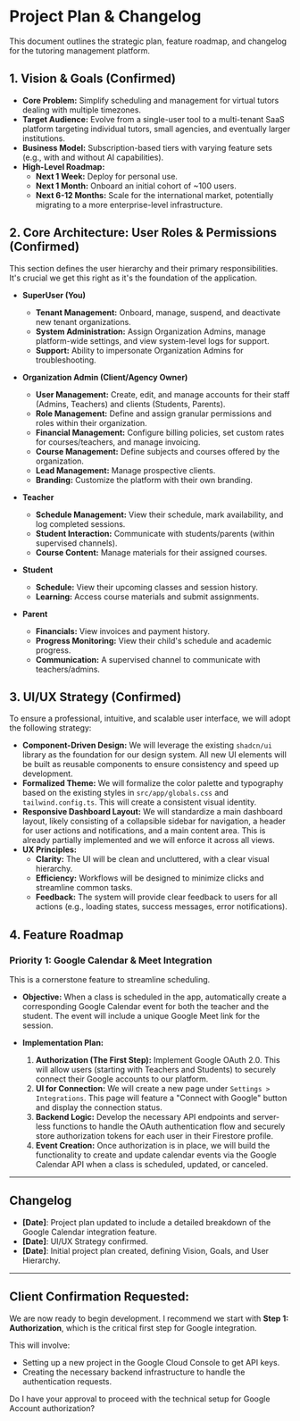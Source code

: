 
# Project Plan & Changelog

This document outlines the strategic plan, feature roadmap, and changelog for the tutoring management platform.

## 1. Vision & Goals (Confirmed)

- **Core Problem:** Simplify scheduling and management for virtual tutors dealing with multiple timezones.
- **Target Audience:** Evolve from a single-user tool to a multi-tenant SaaS platform targeting individual tutors, small agencies, and eventually larger institutions.
- **Business Model:** Subscription-based tiers with varying feature sets (e.g., with and without AI capabilities).
- **High-Level Roadmap:**
    - **Next 1 Week:** Deploy for personal use.
    - **Next 1 Month:** Onboard an initial cohort of ~100 users.
    - **Next 6-12 Months:** Scale for the international market, potentially migrating to a more enterprise-level infrastructure.

## 2. Core Architecture: User Roles & Permissions (Confirmed)

This section defines the user hierarchy and their primary responsibilities. It's crucial we get this right as it's the foundation of the application.

*   **SuperUser (You)**
    *   **Tenant Management:** Onboard, manage, suspend, and deactivate new tenant organizations.
    *   **System Administration:** Assign Organization Admins, manage platform-wide settings, and view system-level logs for support.
    *   **Support:** Ability to impersonate Organization Admins for troubleshooting.

*   **Organization Admin (Client/Agency Owner)**
    *   **User Management:** Create, edit, and manage accounts for their staff (Admins, Teachers) and clients (Students, Parents).
    *   **Role Management:** Define and assign granular permissions and roles within their organization.
    *   **Financial Management:** Configure billing policies, set custom rates for courses/teachers, and manage invoicing.
    *   **Course Management:** Define subjects and courses offered by the organization.
    -   **Lead Management:** Manage prospective clients.
    *   **Branding:** Customize the platform with their own branding.

*   **Teacher**
    *   **Schedule Management:** View their schedule, mark availability, and log completed sessions.
    *   **Student Interaction:** Communicate with students/parents (within supervised channels).
    *   **Course Content:** Manage materials for their assigned courses.

*   **Student**
    *   **Schedule:** View their upcoming classes and session history.
    *   **Learning:** Access course materials and submit assignments.

*   **Parent**
    *   **Financials:** View invoices and payment history.
    *   **Progress Monitoring:** View their child's schedule and academic progress.
    *   **Communication:** A supervised channel to communicate with teachers/admins.

## 3. UI/UX Strategy (Confirmed)

To ensure a professional, intuitive, and scalable user interface, we will adopt the following strategy:

*   **Component-Driven Design:** We will leverage the existing `shadcn/ui` library as the foundation for our design system. All new UI elements will be built as reusable components to ensure consistency and speed up development.
*   **Formalized Theme:** We will formalize the color palette and typography based on the existing styles in `src/app/globals.css` and `tailwind.config.ts`. This will create a consistent visual identity.
*   **Responsive Dashboard Layout:** We will standardize a main dashboard layout, likely consisting of a collapsible sidebar for navigation, a header for user actions and notifications, and a main content area. This is already partially implemented and we will enforce it across all views.
*   **UX Principles:**
    *   **Clarity:** The UI will be clean and uncluttered, with a clear visual hierarchy.
    *   **Efficiency:** Workflows will be designed to minimize clicks and streamline common tasks.
    *   **Feedback:** The system will provide clear feedback to users for all actions (e.g., loading states, success messages, error notifications).

## 4. Feature Roadmap

### Priority 1: Google Calendar & Meet Integration

This is a cornerstone feature to streamline scheduling.

*   **Objective:** When a class is scheduled in the app, automatically create a corresponding Google Calendar event for both the teacher and the student. The event will include a unique Google Meet link for the session.

*   **Implementation Plan:**
    1.  **Authorization (The First Step):** Implement Google OAuth 2.0. This will allow users (starting with Teachers and Students) to securely connect their Google accounts to our platform.
    2.  **UI for Connection:** We will create a new page under `Settings > Integrations`. This page will feature a "Connect with Google" button and display the connection status.
    3.  **Backend Logic:** Develop the necessary API endpoints and server-less functions to handle the OAuth authentication flow and securely store authorization tokens for each user in their Firestore profile.
    4.  **Event Creation:** Once authorization is in place, we will build the functionality to create and update calendar events via the Google Calendar API when a class is scheduled, updated, or canceled.

---

## Changelog

*   **[Date]**: Project plan updated to include a detailed breakdown of the Google Calendar integration feature.
*   **[Date]**: UI/UX Strategy confirmed.
*   **[Date]**: Initial project plan created, defining Vision, Goals, and User Hierarchy.

---

## **Client Confirmation Requested:**

We are now ready to begin development. I recommend we start with **Step 1: Authorization**, which is the critical first step for Google integration.

This will involve:
- Setting up a new project in the Google Cloud Console to get API keys.
- Creating the necessary backend infrastructure to handle the authentication requests.

Do I have your approval to proceed with the technical setup for Google Account authorization?

